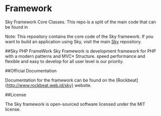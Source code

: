 # Framework
Sky Framework Core Classes. This repo is a split of the main code that can be found in

Note: This repository contains the core code of the Sky framework. If you want to build an application using Sky, visit the main [Sky](https://github.com/rockman84/Sky) repository.


##Sky PHP FrameWork
Sky Framework is development framework for PHP with a modern patterns and MVC* Structure.
speed performance and flexible and easy to develop for all user level is our priority.

##Official Documentation

Documentation for the framework can be found on the [Rockbeat]{http://www.rockbeat.web.id/sky} website.

##License

The Sky framework is open-sourced software licensed under the MIT license.